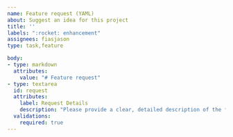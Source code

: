```yaml
---
name: Feature request (YAML)
about: Suggest an idea for this project
title: ''
labels: ":rocket: enhancement"
assignees: fiasjason
type: task,feature

body:
- type: markdown
  attributes:
    value: "# Feature request"
- type: textarea
  id: request
  attributes:
    label: Request Details
    description: "Please provide a clear, detailed description of the feature you'd like. Please also describe the issue that this request would resolve."
  validations:
    required: true
---
```

